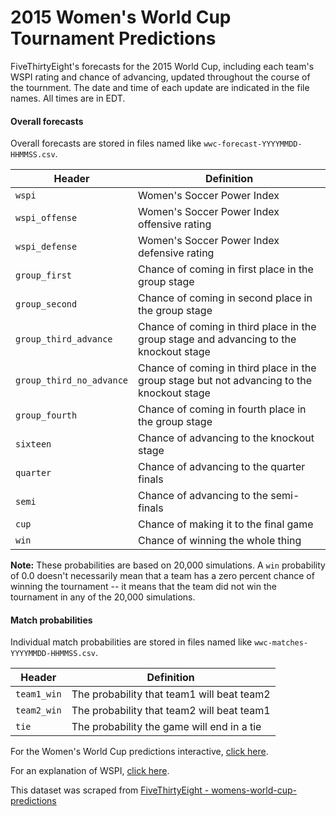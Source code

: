 # 2015 Women's World Cup Tournament Predictions

FiveThirtyEight's forecasts for the 2015 World Cup, including each team's WSPI rating and chance of advancing, updated throughout the course of the tournment. The date and time of each update are indicated in the file names. All times are in EDT.

#### Overall forecasts

Overall forecasts are stored in files named like `wwc-forecast-YYYYMMDD-HHMMSS.csv`.

Header | Definition
---|---------
`wspi` | Women's Soccer Power Index
`wspi_offense` | Women's Soccer Power Index offensive rating
`wspi_defense` | Women's Soccer Power Index defensive rating
`group_first` | Chance of coming in first place in the group stage
`group_second` | Chance of coming in second place in the group stage
`group_third_advance` | Chance of coming in third place in the group stage and advancing to the knockout stage
`group_third_no_advance` | Chance of coming in third place in the group stage but not advancing to the knockout stage
`group_fourth` | Chance of coming in fourth place in the group stage
`sixteen` | Chance of advancing to the knockout stage
`quarter` | Chance of advancing to the quarter finals
`semi` | Chance of advancing to the semi-finals
`cup` | Chance of making it to the final game
`win` | Chance of winning the whole thing

__Note:__ These probabilities are based on 20,000 simulations. A `win` probability of 0.0 doesn't necessarily mean that a team has a zero percent chance of winning the tournament -- it means that the team did not win the tournament in any of the 20,000 simulations.

#### Match probabilities

Individual match probabilities are stored in files named like `wwc-matches-YYYYMMDD-HHMMSS.csv`.

Header | Definition
---|---------
`team1_win` | The probability that team1 will beat team2
`team2_win` | The probability that team2 will beat team1
`tie` | The probability the game will end in a tie

For the Women's World Cup predictions interactive, [click here](http://projects.fivethirtyeight.com/womens-world-cup/).

For an explanation of WSPI, [click here](http://fivethirtyeight.com/features/how-our-womens-world-cup-model-works/).

This dataset was scraped from [FiveThirtyEight - womens-world-cup-predictions](https://github.com//fivethirtyeight/data/tree/master/womens-world-cup-predictions)